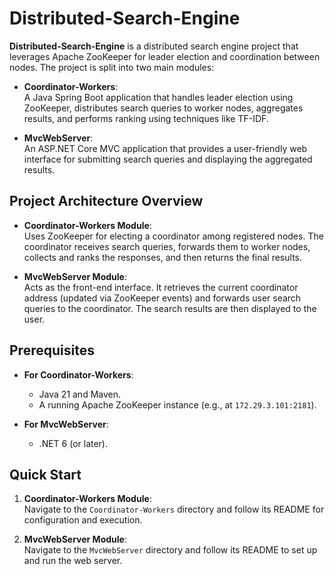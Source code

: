 # Distributed-Search-Engine

**Distributed-Search-Engine** is a distributed search engine project that leverages Apache ZooKeeper for leader election and coordination between nodes. The project is split into two main modules:

- **Coordinator-Workers**:  
  A Java Spring Boot application that handles leader election using ZooKeeper, distributes search queries to worker nodes, aggregates results, and performs ranking using techniques like TF-IDF.

- **MvcWebServer**:  
  An ASP.NET Core MVC application that provides a user-friendly web interface for submitting search queries and displaying the aggregated results.

## Project Architecture Overview

- **Coordinator-Workers Module**:  
  Uses ZooKeeper for electing a coordinator among registered nodes. The coordinator receives search queries, forwards them to worker nodes, collects and ranks the responses, and then returns the final results.

- **MvcWebServer Module**:  
  Acts as the front-end interface. It retrieves the current coordinator address (updated via ZooKeeper events) and forwards user search queries to the coordinator. The search results are then displayed to the user.

## Prerequisites

- **For Coordinator-Workers**:
  - Java 21 and Maven.
  - A running Apache ZooKeeper instance (e.g., at `172.29.3.101:2181`).

- **For MvcWebServer**:
  - .NET 6 (or later).

## Quick Start

1. **Coordinator-Workers Module**:  
   Navigate to the `Coordinator-Workers` directory and follow its README for configuration and execution.

2. **MvcWebServer Module**:  
   Navigate to the `MvcWebServer` directory and follow its README to set up and run the web server.
